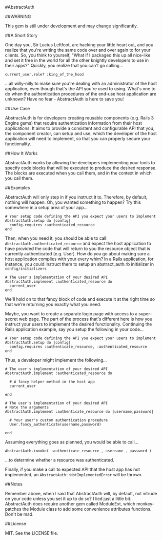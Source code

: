 #AbstractAuth

##WARNING

This gem is still under development and may change significantly.

##A Short Story

One day you, Sir Lucius Leftfoot, are hacking your little heart out, and
you realize that you're writing the same code over and over again to for
your clients. So, you think to yourself, "What if I packaged this up all
nice-like and set it free in the world for all the other knightly
developers to use in their apps?" Quickly, you realize that you can't go
calling...

    current_user.role? :king_of_the_hood

...all willy-nilly to make sure you're dealing with an administrator of
the host application, even though that's the API you're used to using.
What's one to do when the authentication procedures of the end-use host
application are unknown? Have no fear - AbstractAuth is here to save
you!

##Use Case

AbstractAuth is for developers creating reusable components (e.g. Rails
3 Engine gems) that require authentication information from their host
applications. It aims to provide a consistent and configurable API that
you, the component creator, can setup and use, which the developer of the
host application will need to implement, so that you can properly secure
your functionality.

##How It Works

AbstractAuth works by allowing the developers implementing your tools to
specify code blocks that will be executed to produce the desired
response. The blocks are executed when you call them, and in the context
in which you call them.

##Examples

AbstractAuth will only step in if you instruct it to. Therefore, by
default, nothing will happen. Oh, you wanted something to happen? Try
this somewhere in a setup area of your app...

    # Your setup code defining the API you expect your users to implement
    AbstractAuth.setup do |config|
      config.requires :authenticated_resource
    end

Then, when you need it, you should be able to call `AbstractAuth.authenticated_resource`
and expect the host application to have provided the code that will
return to you the resource object that is currently authenticated (e.g.
User). How do you go about making sure a host application complies with
your every whim? In a Rails application, for instance, you could
instruct them to setup an abstract_auth.rb initializer in `config/initializers`

    # The user's implementation of your desired API
    AbstractAuth.implement :authenticated_resource do
      current_user
    end

We'll hold on to that fancy block of code and execute it at the right
time so that we're returning you exactly what you need.

Maybe, you want to create a separate login page with access to a
super-secret web page. The part of the process that's different here is
how you instruct your users to implement the desired functionality.
Continuing the Rails application example, say you setup the following
in your code...

    # Your setup code defining the API you expect your users to implement
    AbstractAuth.setup do |config|
      config.requires :authenticate_resource, :authenticated_resource
    end

Thus, a developer might implement the following...

    # The user's implementation of your desired API
    AbstractAuth.implement :authenticated_resource do

      # A fancy helper method in the host app
      current_user

    end

    # The user's implementation of your desired API
    # Note the arguments
    AbstractAuth.implement :authenticate_resource do |username,password|

      # Your user's custom authentication procedure
      User.fancy_authenticate(username,password)

    end

Assuming everything goes as planned, you would be able to call...

    AbstractAuth.invoke( :authenticate_resource , username , password )

...to determine whether a resource was authenticated.

Finally, if you make a call to expected API that the host app has not
implemented, an `AbstractAuth::NotImplementedError` will be thrown.

##Notes

Remember above, when I said that AbstractAuth will, by default, not
intrude on your code unless you set it up to do so? I lied just a
little bit. AbstractAuth does require another gem called ModuleExt,
which monkey-patches the Module class to add some convenience
attributes functions. Don't be mad.

##License

MIT. See the LICENSE file.
